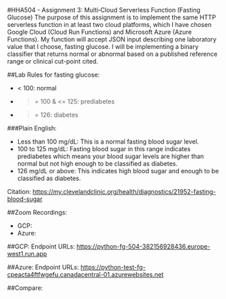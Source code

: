 #HHA504 - Assignment 3: Multi‑Cloud Serverless Function (Fasting Glucose)
The purpose of this assignment is to implement the same HTTP serverless function in at least two cloud platforms, which I have chosen Google Cloud (Cloud Run Functions) and Microsoft Azure (Azure Functions). My function will accept JSON input describing one laboratory value that I choose, fasting glucose. I will be implementing a binary classifier that returns normal or abnormal based on a published reference range or clinical cut-point cited.

##Lab Rules for fasting glucose:
- < 100: normal
- >= 100 & <= 125: prediabetes
- >= 126: diabetes

###Plain English:
- Less than 100 mg/dL: This is a normal fasting blood sugar level.
- 100 to 125 mg/dL: Fasting blood sugar in this range indicates prediabetes which means your blood sugar levels are higher than normal but not high enough to be classified as diabetes.
- 126 mg/dL or above: This indicates high blood sugar and enough to be classified as diabetes.

Citation: https://my.clevelandclinic.org/health/diagnostics/21952-fasting-blood-sugar

##Zoom Recordings:
- GCP:
- Azure:

##GCP:
Endpoint URLs: https://python-fg-504-382156928436.europe-west1.run.app

##Azure:
Endpoint URLs: https://python-test-fg-cpeacta4ftfwgefu.canadacentral-01.azurewebsites.net 

##Compare: